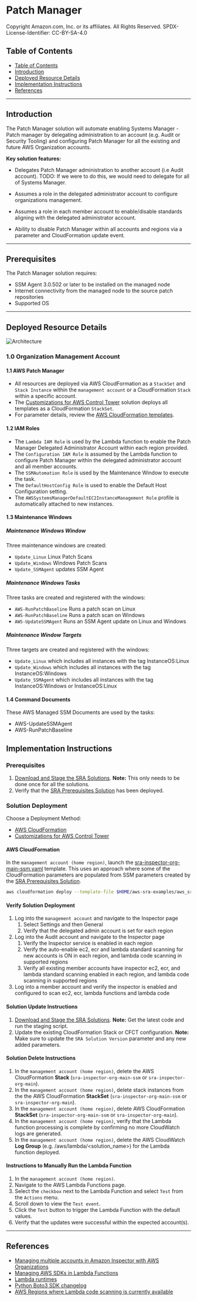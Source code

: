 # Patch Manager<!-- omit in toc -->

Copyright Amazon.com, Inc. or its affiliates. All Rights Reserved. SPDX-License-Identifier: CC-BY-SA-4.0

## Table of Contents

- [Table of Contents](#table-of-contents)
- [Introduction](#introduction)
- [Deployed Resource Details](#deployed-resource-details)
- [Implementation Instructions](#implementation-instructions)
- [References](#references)

---

## Introduction

The Patch Manager solution will automate enabling Systems Manager - Patch manager by delegating administration to an account (e.g. Audit or Security Tooling) and configuring Patch Manager for all the existing and future AWS Organization accounts.

**Key solution features:**

- Delegates Patch Manager administration to another account (i.e Audit account).
TODO: If we were to do this, we would need to delegate for all of Systems Manager.

- Assumes a role in the delegated administrator account to configure organizations management.
- Assumes a role in each member account to enable/disable standards aligning with the delegated administrator account.
- Ability to disable Patch Manager within all accounts and regions via a parameter and CloudFormation update event.

---

## Prerequisites

The Patch Manager solution requires:
- SSM Agent 3.0.502 or later to be installed on the managed node
- Internet connectivity from the managed node to the source patch repositories
- Supported OS

---

## Deployed Resource Details

![Architecture](./documentation/patchmgr.png)

### 1.0 Organization Management Account<!-- omit in toc -->

#### 1.1 AWS Patch Manager<!-- omit in toc -->

- All resources are deployed via AWS CloudFormation as a `StackSet` and `Stack Instance` within the `management account` or a CloudFormation `Stack` within a specific account.
- The [Customizations for AWS Control Tower](https://aws.amazon.com/solutions/implementations/customizations-for-aws-control-tower/) solution deploys all templates as a CloudFormation `StackSet`.
- For parameter details, review the [AWS CloudFormation templates](templates/).

#### 1.2 IAM Roles<!-- omit in toc -->

- The `Lambda IAM Role` is used by the Lambda function to enable the Patch Manager Delegated Administrator Account within each region provided.
- The `Configuration IAM Role` is assumed by the Lambda function to configure Patch Manager within the delegated administrator account and all member accounts.
- The `SSMAutomation Role` is used by the Maintenance Window to execute the task.
- The `DefaultHostConfig Role` is used to enable the Default Host Configuration setting.
- The `AWSSystemsManagerDefaultEC2InstanceManagement Role` profile is automatically attached to new instances.

#### 1.3 Maintenance Windows<!-- omit in toc -->

##### Maintenance Windows Window

Three maintenance windows are created:
- `Update_Linux` Linux Patch Scans
- `Update_Windows` Windows Patch Scans
- `Update_SSMAgent` updates SSM Agent

##### Maintenance Windows Tasks

Three tasks are created and registered with the windows:
- `AWS-RunPatchBaseline` Runs a patch scan on Linux
- `AWS-RunPatchBaseline` Runs a patch scan on Windows
- `AWS-UpdateSSMAgent` Runs an SSM Agent update on Linux and Windows

##### Maintenance Window Targets

Three targets are created and registered with the windows:
- `Update_Linux` which includes all instances with the tag InstanceOS:Linux
- `Update_Windows` which includes all instances with the tag InstanceOS:Windows
- `Update_SSMAgent` which includes all instances with the tag InstanceOS:Windows or InstanceOS:Linux

#### 1.4 Command Documents<!-- omit in toc -->

These AWS Managed SSM Documents are used by the tasks:
- AWS-UpdateSSMAgent
- AWS-RunPatchBaseline


## Implementation Instructions

### Prerequisites<!-- omit in toc -->

1. [Download and Stage the SRA Solutions](../../../docs/DOWNLOAD-AND-STAGE-SOLUTIONS.md). **Note:** This only needs to be done once for all the solutions.
2. Verify that the [SRA Prerequisites Solution](../../common/common_prerequisites/) has been deployed.

### Solution Deployment<!-- omit in toc -->

Choose a Deployment Method:

- [AWS CloudFormation](#aws-cloudformation)
- [Customizations for AWS Control Tower](../../../docs/CFCT-DEPLOYMENT-INSTRUCTIONS.md)

#### AWS CloudFormation<!-- omit in toc -->

In the `management account (home region)`, launch the [sra-inspector-org-main-ssm.yaml](templates/sra-inspector-org-main-ssm.yaml) template. This uses an approach where some of the CloudFormation parameters are populated from SSM parameters created by the [SRA Prerequisites Solution](../../common/common_prerequisites/).

  ```bash
  aws cloudformation deploy --template-file $HOME/aws-sra-examples/aws_sra_examples/solutions/inspector/inspector_org/templates/sra-inspector-org-main-ssm.yaml --stack-name sra-inspector-org-main-ssm --capabilities CAPABILITY_NAMED_IAM
  ```

#### Verify Solution Deployment<!-- omit in toc -->

1. Log into the `management account` and navigate to the Inspector page
   1. Select Settings and then General
   1. Verify that the delegated admin account is set for each region
2. Log into the Audit account and navigate to the Inspector page
   1. Verify the Inspector service is enabled in each region
   2. Verify the auto-enable ec2, ecr and lambda standard scanning for new accounts is ON in each region, and lambda code scanning in supported regions
   3. Verify all existing member accounts have inspector ec2, ecr, and lambda standard scanning enabled in each region, and lambda code scanning in supported regions
3. Log into a member account and verify the inspector is enabled and configured to scan ec2, ecr, lambda functions and lambda code

#### Solution Update Instructions<!-- omit in toc -->

1. [Download and Stage the SRA Solutions](../../../docs/DOWNLOAD-AND-STAGE-SOLUTIONS.md). **Note:** Get the latest code and run the staging script.
2. Update the existing CloudFormation Stack or CFCT configuration. **Note:** Make sure to update the `SRA Solution Version` parameter and any new added parameters.

#### Solution Delete Instructions<!-- omit in toc -->

1. In the `management account (home region)`, delete the AWS CloudFormation **Stack** (`sra-inspector-org-main-ssm` or `sra-inspector-org-main`).
2. In the `management account (home region)`, delete stack instances from the the AWS CloudFormation **StackSet** (`sra-inspector-org-main-ssm` or `sra-inspector-org-main`).
3. In the `management account (home region)`, delete AWS CloudFormation **StackSet** (`sra-inspector-org-main-ssm` or `sra-inspector-org-main`).
4. In the `management account (home region)`, verify that the Lambda function processing is complete by confirming no more CloudWatch logs are generated.
5. In the `management account (home region)`, delete the AWS CloudWatch **Log Group** (e.g. /aws/lambda/<solution_name>) for the Lambda function deployed.

#### Instructions to Manually Run the Lambda Function<!-- omit in toc -->

1. In the `management account (home region)`.
2. Navigate to the AWS Lambda Functions page.
3. Select the `checkbox` next to the Lambda Function and select `Test` from the `Actions` menu.
4. Scroll down to view the `Test event`.
5. Click the `Test` button to trigger the Lambda Function with the default values.
6. Verify that the updates were successful within the expected account(s).

---

## References

- [Managing multiple accounts in Amazon Inspector with AWS Organizations](https://docs.aws.amazon.com/inspector/latest/user/managing-multiple-accounts.html)
- [Managing AWS SDKs in Lambda Functions](https://docs.aws.amazon.com/lambda/latest/operatorguide/sdks-functions.html)
- [Lambda runtimes](https://docs.aws.amazon.com/lambda/latest/dg/lambda-runtimes.html)
- [Python Boto3 SDK changelog](https://github.com/boto/boto3/blob/develop/CHANGELOG.rst)
- [AWS Regions where Lambda code scanning is currently available](https://docs.aws.amazon.com/inspector/latest/user/inspector_regions.html)

